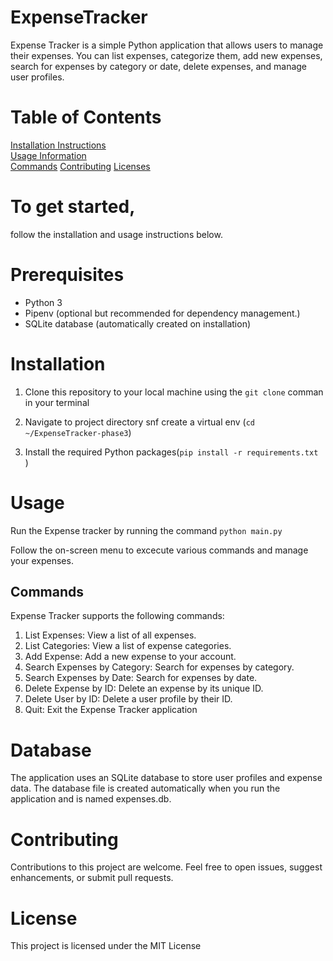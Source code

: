 # ExpenseTracker

Expense Tracker is a simple Python application that allows users to manage their expenses. You can list expenses, categorize them, add new expenses, search for expenses by category or date, delete expenses, and manage user profiles.

# Table of Contents 
 [Installation Instructions](#installation-instructions)  
 [Usage Information](#usage-information)  
 [Commands](#commands)
 [Contributing](#contributing)
 [Licenses](#licenses)

# To get started,
follow the installation and usage instructions below.

# Prerequisites
* Python 3
* Pipenv (optional but recommended for dependency management.)
* SQLite database (automatically created on installation)

# Installation

1. Clone this repository to your local machine using the `git clone` comman in your terminal

2. Navigate to project directory snf create a virtual env (`cd ~/ExpenseTracker-phase3`)

3. Install the required Python packages(`pip install -r requirements.txt
`)

# Usage
 Run the Expense tracker by running the command `python main.py
`

Follow the on-screen menu to excecute various commands and manage your expenses.

## Commands
Expense Tracker supports the following commands:

1. List Expenses: View a list of all expenses.
2. List Categories: View a list of expense categories.
3. Add Expense: Add a new expense to your account.
4. Search Expenses by Category: Search for expenses by category.
5. Search Expenses by Date: Search for expenses by date.
6. Delete Expense by ID: Delete an expense by its unique ID.
7. Delete User by ID: Delete a user profile by their ID.
8. Quit: Exit the Expense Tracker application

# Database
The application uses an SQLite database to store user profiles and expense data. The database file is created automatically when you run the application and is named expenses.db.

# Contributing
Contributions to this project are welcome. Feel free to open issues, suggest enhancements, or submit pull requests.

# License
This project is licensed under the MIT License